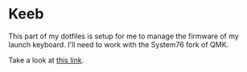 # Keeb

This part of my dotfiles is setup for me to manage the firmware of my launch
keyboard. I'll need to work with the System76 fork of QMK.

Take a look at [this link](https://github.com/system76/qmk_firmware/tree/master/keyboards/system76/launch_1/).
